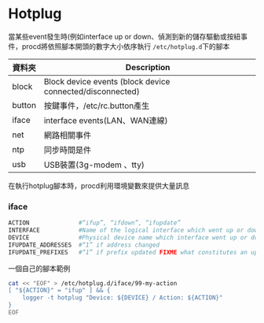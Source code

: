 # Hotplug

當某些event發生時(例如interface up or down、偵測到新的儲存驅動或按紐事件，procd將依照腳本開頭的數字大小依序執行 `/etc/hotplug.d`下的腳本

|資料夾|Description|
|---|------|
|block|Block device events (block device connected/disconnected)|
|button|按鍵事件，/etc/rc.button產生|
|iface|interface events(LAN、WAN連線)|
|net|網路相關事件|
|ntp|同步時間是件|
|usb|USB裝置(3g-modem 、tty)|

在執行hotplug腳本時，procd利用環境變數來提供大量訊息

### iface
```bash
ACTION				#“ifup”, “ifdown”, “ifupdate”
INTERFACE			#Name of the logical interface which went up or down (e.g. “wan” or “ppp0”)
DEVICE				#Physical device name which interface went up or down (e.g. “eth0.1” or “br-lan”)
IFUPDATE_ADDRESSES	#“1” if address changed
IFUPDATE_PREFIXES	#“1” if prefix updated FIXME what constitutes an update?
```
一個自己的腳本範例
```bash
cat << "EOF" > /etc/hotplug.d/iface/99-my-action
[ "${ACTION}" = "ifup" ] && {
    logger -t hotplug "Device: ${DEVICE} / Action: ${ACTION}"
} 
EOF
```

